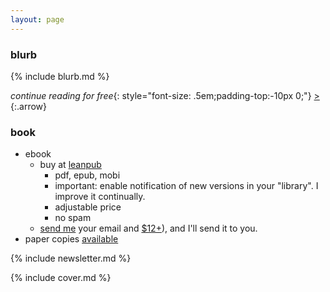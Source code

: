 ```yaml
---
layout: page
---
```


### blurb

{% include blurb.md %}

_continue reading for free_{: style="font-size: .5em;padding-top:-10px 0;"} [&gt;](/front/disclaimer)
{:.arrow}

### book

- ebook 
	- buy at [leanpub](https://leanpub.com/darkroomretreat)
		- pdf, epub, mobi
		- important: enable notification of new versions in your "library". I improve it continually.
		- adjustable price
		- no spam
	- [send me](/about#contact) your email and [$12+](/back/services#pay)), and I'll send it to you.
- paper copies [available](/back/services#write)

{% include newsletter.md %}

{% include cover.md %}


